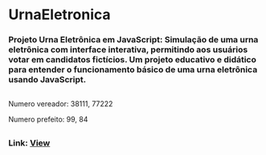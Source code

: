 # UrnaEletronica

### Projeto Urna Eletrônica em JavaScript: Simulação de uma urna eletrônica com interface interativa, permitindo aos usuários votar em candidatos fictícios. Um projeto educativo e didático para entender o funcionamento básico de uma urna eletrônica usando JavaScript.
##
Numero vereador: 38111, 77222

Numero prefeito: 99, 84
##
### Link: <a href="https://urnaeletronica-js.netlify.app/" target="_blank">View</a>
